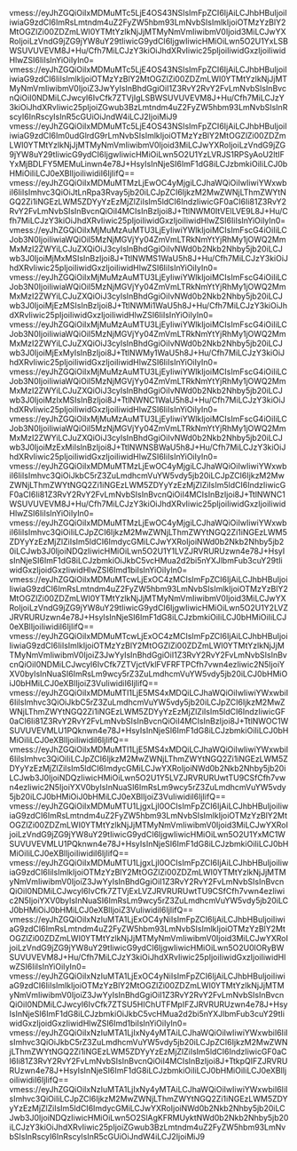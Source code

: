 vmess://eyJhZGQiOiIxMDMuMTc5LjE4OS43NSIsImFpZCI6IjAiLCJhbHBuIjoiIiwiaG9zdCI6ImRsLmtndm4uZ2FyZW5hbm93LmNvbSIsImlkIjoiOTMzYzBlY2MtOGZlZi00ZDZmLWI0YTMtYzlkNjJjMTMyNmVmIiwibmV0Ijoid3MiLCJwYXRoIjoiLzVndG9jZG9jYW8uY29tIiwicG9ydCI6IjgwIiwicHMiOiLwn5O2U1YxLSBWSUVUVEVM8J+Hu/Cfh7MiLCJzY3kiOiJhdXRvIiwic25pIjoiIiwidGxzIjoiIiwidHlwZSI6IiIsInYiOiIyIn0=
vmess://eyJhZGQiOiIxMDMuMTc5LjE4OS43NSIsImFpZCI6IjAiLCJhbHBuIjoiIiwiaG9zdCI6IiIsImlkIjoiOTMzYzBlY2MtOGZlZi00ZDZmLWI0YTMtYzlkNjJjMTMyNmVmIiwibmV0IjoiZ3JwYyIsInBhdGgiOiI1Z3RvY2RvY2FvLmNvbSIsInBvcnQiOiI0NDMiLCJwcyI6IvCfk7ZTVjIgLSBWSUVUVEVM8J+Hu/Cfh7MiLCJzY3kiOiJhdXRvIiwic25pIjoiZGwub3BzLmtndm4uZ2FyZW5hbm93LmNvbSIsInRscyI6InRscyIsInR5cGUiOiJndW4iLCJ2IjoiMiJ9
vmess://eyJhZGQiOiIxMDMuMTc5LjE4OS43NSIsImFpZCI6IjAiLCJhbHBuIjoiIiwiaG9zdCI6Im0udGlrdG9rLmNvbSIsImlkIjoiOTMzYzBlY2MtOGZlZi00ZDZmLWI0YTMtYzlkNjJjMTMyNmVmIiwibmV0Ijoid3MiLCJwYXRoIjoiLzVndG9jZG9jYW8uY29tIiwicG9ydCI6IjgwIiwicHMiOiLwn5O2U1YzLVRJS1RPSyAoU2ltIFYxMjBDLFY5MEMuLinwn4e78J+HsyIsInNjeSI6ImF1dG8iLCJzbmkiOiIiLCJ0bHMiOiIiLCJ0eXBlIjoiIiwidiI6IjIifQ==
vmess://eyJhZGQiOiIxMDMuMTMzLjEwOC4yMjgiLCJhaWQiOiIwIiwiYWxwbiI6IiIsImhvc3QiOiJtLnRpa3Rvay5jb20iLCJpZCI6IjkzM2MwZWNjLThmZWYtNGQ2Zi1iNGEzLWM5ZDYyYzEzMjZlZiIsIm5ldCI6IndzIiwicGF0aCI6Ii81Z3RvY2RvY2FvLmNvbSIsInBvcnQiOiI4MCIsInBzIjoi8J+TtlNWM0ItVElLVE9L8J+Hu/Cfh7MiLCJzY3kiOiJhdXRvIiwic25pIjoiIiwidGxzIjoiIiwidHlwZSI6IiIsInYiOiIyIn0=
vmess://eyJhZGQiOiIxMjMuMzAuMTU3LjEyIiwiYWlkIjoiMCIsImFscG4iOiIiLCJob3N0IjoiIiwiaWQiOiI5MzNjMGVjYy04ZmVmLTRkNmYtYjRhMy1jOWQ2MmMxMzI2ZWYiLCJuZXQiOiJ3cyIsInBhdGgiOiIvNWd0b2Nkb2Nhby5jb20iLCJwb3J0IjoiMjMxMSIsInBzIjoi8J+TtlNWMS1WaU5h8J+Hu/Cfh7MiLCJzY3kiOiJhdXRvIiwic25pIjoiIiwidGxzIjoiIiwidHlwZSI6IiIsInYiOiIyIn0=
vmess://eyJhZGQiOiIxMjMuMzAuMTU3LjEyIiwiYWlkIjoiMCIsImFscG4iOiIiLCJob3N0IjoiIiwiaWQiOiI5MzNjMGVjYy04ZmVmLTRkNmYtYjRhMy1jOWQ2MmMxMzI2ZWYiLCJuZXQiOiJ3cyIsInBhdGgiOiIvNWd0b2Nkb2Nhby5jb20iLCJwb3J0IjoiMjEzMSIsInBzIjoi8J+TtlNWMi1WaU5h8J+Hu/Cfh7MiLCJzY3kiOiJhdXRvIiwic25pIjoiIiwidGxzIjoiIiwidHlwZSI6IiIsInYiOiIyIn0=
vmess://eyJhZGQiOiIxMjMuMzAuMTU3LjEyIiwiYWlkIjoiMCIsImFscG4iOiIiLCJob3N0IjoiIiwiaWQiOiI5MzNjMGVjYy04ZmVmLTRkNmYtYjRhMy1jOWQ2MmMxMzI2ZWYiLCJuZXQiOiJ3cyIsInBhdGgiOiIvNWd0b2Nkb2Nhby5jb20iLCJwb3J0IjoiMjExMyIsInBzIjoi8J+TtlNWMy1WaU5h8J+Hu/Cfh7MiLCJzY3kiOiJhdXRvIiwic25pIjoiIiwidGxzIjoiIiwidHlwZSI6IiIsInYiOiIyIn0=
vmess://eyJhZGQiOiIxMjMuMzAuMTU3LjEyIiwiYWlkIjoiMCIsImFscG4iOiIiLCJob3N0IjoiIiwiaWQiOiI5MzNjMGVjYy04ZmVmLTRkNmYtYjRhMy1jOWQ2MmMxMzI2ZWYiLCJuZXQiOiJ3cyIsInBhdGgiOiIvNWd0b2Nkb2Nhby5jb20iLCJwb3J0IjoiMzIxMSIsInBzIjoi8J+TtlNWNC1WaU5h8J+Hu/Cfh7MiLCJzY3kiOiJhdXRvIiwic25pIjoiIiwidGxzIjoiIiwidHlwZSI6IiIsInYiOiIyIn0=
vmess://eyJhZGQiOiIxMjMuMzAuMTU3LjEyIiwiYWlkIjoiMCIsImFscG4iOiIiLCJob3N0IjoiIiwiaWQiOiI5MzNjMGVjYy04ZmVmLTRkNmYtYjRhMy1jOWQ2MmMxMzI2ZWYiLCJuZXQiOiJ3cyIsInBhdGgiOiIvNWd0b2Nkb2Nhby5jb20iLCJwb3J0IjoiMzExMiIsInBzIjoi8J+TtlNWNSBWaU5h8J+Hu/Cfh7MiLCJzY3kiOiJhdXRvIiwic25pIjoiIiwidGxzIjoiIiwidHlwZSI6IiIsInYiOiIyIn0=
vmess://eyJhZGQiOiIxMDMuMTMzLjEwOC4yMjgiLCJhaWQiOiIwIiwiYWxwbiI6IiIsImhvc3QiOiJkbC5rZ3ZuLmdhcmVuYW5vdy5jb20iLCJpZCI6IjkzM2MwZWNjLThmZWYtNGQ2Zi1iNGEzLWM5ZDYyYzEzMjZlZiIsIm5ldCI6IndzIiwicGF0aCI6Ii81Z3RvY2RvY2FvLmNvbSIsInBvcnQiOiI4MCIsInBzIjoi8J+TtlNWNC1WSUVUVEVM8J+Hu/Cfh7MiLCJzY3kiOiJhdXRvIiwic25pIjoiIiwidGxzIjoiIiwidHlwZSI6IiIsInYiOiIyIn0=
vmess://eyJhZGQiOiIxMDMuMTMzLjEwOC4yMjgiLCJhaWQiOiIwIiwiYWxwbiI6IiIsImhvc3QiOiIiLCJpZCI6IjkzM2MwZWNjLThmZWYtNGQ2Zi1iNGEzLWM5ZDYyYzEzMjZlZiIsIm5ldCI6ImdycGMiLCJwYXRoIjoiNWd0b2Nkb2Nhby5jb20iLCJwb3J0IjoiNDQzIiwicHMiOiLwn5O2U1Y1LVZJRVRURUzwn4e78J+HsyIsInNjeSI6ImF1dG8iLCJzbmkiOiJkbC5vcHMua2d2bi5nYXJlbmFub3cuY29tIiwidGxzIjoidGxzIiwidHlwZSI6Imd1biIsInYiOiIyIn0=
vmess://eyJhZGQiOiIxMDMuMTcwLjExOC4zMCIsImFpZCI6IjAiLCJhbHBuIjoiIiwiaG9zdCI6ImRsLmtndm4uZ2FyZW5hbm93LmNvbSIsImlkIjoiOTMzYzBlY2MtOGZlZi00ZDZmLWI0YTMtYzlkNjJjMTMyNmVmIiwibmV0Ijoid3MiLCJwYXRoIjoiLzVndG9jZG9jYW8uY29tIiwicG9ydCI6IjgwIiwicHMiOiLwn5O2U1Y2LVZJRVRURUzwn4e78J+HsyIsInNjeSI6ImF1dG8iLCJzbmkiOiIiLCJ0bHMiOiIiLCJ0eXBlIjoiIiwidiI6IjIifQ==
vmess://eyJhZGQiOiIxMDMuMTcwLjExOC4zMCIsImFpZCI6IjAiLCJhbHBuIjoiIiwiaG9zdCI6IiIsImlkIjoiOTMzYzBlY2MtOGZlZi00ZDZmLWI0YTMtYzlkNjJjMTMyNmVmIiwibmV0IjoiZ3JwYyIsInBhdGgiOiI1Z3RvY2RvY2FvLmNvbSIsInBvcnQiOiI0NDMiLCJwcyI6IvCfk7ZTVjctVklFVFRFTPCfh7vwn4ezIiwic2N5IjoiYXV0byIsInNuaSI6ImRsLm9wcy5rZ3ZuLmdhcmVuYW5vdy5jb20iLCJ0bHMiOiJ0bHMiLCJ0eXBlIjoiZ3VuIiwidiI6IjIifQ==
vmess://eyJhZGQiOiIxMDMuMTI1LjE5MS4xMDQiLCJhaWQiOiIwIiwiYWxwbiI6IiIsImhvc3QiOiJkbC5rZ3ZuLmdhcmVuYW5vdy5jb20iLCJpZCI6IjkzM2MwZWNjLThmZWYtNGQ2Zi1iNGEzLWM5ZDYyYzEzMjZlZiIsIm5ldCI6IndzIiwicGF0aCI6Ii81Z3RvY2RvY2FvLmNvbSIsInBvcnQiOiI4MCIsInBzIjoi8J+TtlNWOC1WSUVUVEVMLU1PQknwn4e78J+HsyIsInNjeSI6ImF1dG8iLCJzbmkiOiIiLCJ0bHMiOiIiLCJ0eXBlIjoiIiwidiI6IjIifQ==
vmess://eyJhZGQiOiIxMDMuMTI1LjE5MS4xMDQiLCJhaWQiOiIwIiwiYWxwbiI6IiIsImhvc3QiOiIiLCJpZCI6IjkzM2MwZWNjLThmZWYtNGQ2Zi1iNGEzLWM5ZDYyYzEzMjZlZiIsIm5ldCI6ImdycGMiLCJwYXRoIjoiNWd0b2Nkb2Nhby5jb20iLCJwb3J0IjoiNDQzIiwicHMiOiLwn5O2U1Y5LVZJRVRURUwtTU9CSfCfh7vwn4ezIiwic2N5IjoiYXV0byIsInNuaSI6ImRsLm9wcy5rZ3ZuLmdhcmVuYW5vdy5jb20iLCJ0bHMiOiJ0bHMiLCJ0eXBlIjoiZ3VuIiwidiI6IjIifQ==
vmess://eyJhZGQiOiIxMDMuMTU1LjgxLjI0OCIsImFpZCI6IjAiLCJhbHBuIjoiIiwiaG9zdCI6ImRsLmtndm4uZ2FyZW5hbm93LmNvbSIsImlkIjoiOTMzYzBlY2MtOGZlZi00ZDZmLWI0YTMtYzlkNjJjMTMyNmVmIiwibmV0Ijoid3MiLCJwYXRoIjoiLzVndG9jZG9jYW8uY29tIiwicG9ydCI6IjgwIiwicHMiOiLwn5O2U1YxMC1WSUVUVEVMLU1PQknwn4e78J+HsyIsInNjeSI6ImF1dG8iLCJzbmkiOiIiLCJ0bHMiOiIiLCJ0eXBlIjoiIiwidiI6IjIifQ==
vmess://eyJhZGQiOiIxMDMuMTU1LjgxLjI0OCIsImFpZCI6IjAiLCJhbHBuIjoiIiwiaG9zdCI6IiIsImlkIjoiOTMzYzBlY2MtOGZlZi00ZDZmLWI0YTMtYzlkNjJjMTMyNmVmIiwibmV0IjoiZ3JwYyIsInBhdGgiOiI1Z3RvY2RvY2FvLmNvbSIsInBvcnQiOiI0NDMiLCJwcyI6IvCfk7ZTVjExLVZJRVRURUwtTU9CSfCfh7vwn4ezIiwic2N5IjoiYXV0byIsInNuaSI6ImRsLm9wcy5rZ3ZuLmdhcmVuYW5vdy5jb20iLCJ0bHMiOiJ0bHMiLCJ0eXBlIjoiZ3VuIiwidiI6IjIifQ==
vmess://eyJhZGQiOiIxNzIuMTA1LjExOC4yNiIsImFpZCI6IjAiLCJhbHBuIjoiIiwiaG9zdCI6ImRsLmtndm4uZ2FyZW5hbm93LmNvbSIsImlkIjoiOTMzYzBlY2MtOGZlZi00ZDZmLWI0YTMtYzlkNjJjMTMyNmVmIiwibmV0Ijoid3MiLCJwYXRoIjoiLzVndG9jZG9jYW8uY29tIiwicG9ydCI6IjgwIiwicHMiOiLwn5O2U0lORyBWSUVUVEVM8J+Hu/Cfh7MiLCJzY3kiOiJhdXRvIiwic25pIjoiIiwidGxzIjoiIiwidHlwZSI6IiIsInYiOiIyIn0=
vmess://eyJhZGQiOiIxNzIuMTA1LjExOC4yNiIsImFpZCI6IjAiLCJhbHBuIjoiIiwiaG9zdCI6IiIsImlkIjoiOTMzYzBlY2MtOGZlZi00ZDZmLWI0YTMtYzlkNjJjMTMyNmVmIiwibmV0IjoiZ3JwYyIsInBhdGgiOiI1Z3RvY2RvY2FvLmNvbSIsInBvcnQiOiI0NDMiLCJwcyI6IvCfk7ZTSU5HIChUTFMpIFZJRVRURUzwn4e78J+HsyIsInNjeSI6ImF1dG8iLCJzbmkiOiJkbC5vcHMua2d2bi5nYXJlbmFub3cuY29tIiwidGxzIjoidGxzIiwidHlwZSI6Imd1biIsInYiOiIyIn0=
vmess://eyJhZGQiOiIxNzIuMTA1LjIxNy4yMTAiLCJhaWQiOiIwIiwiYWxwbiI6IiIsImhvc3QiOiJkbC5rZ3ZuLmdhcmVuYW5vdy5jb20iLCJpZCI6IjkzM2MwZWNjLThmZWYtNGQ2Zi1iNGEzLWM5ZDYyYzEzMjZlZiIsIm5ldCI6IndzIiwicGF0aCI6Ii81Z3RvY2RvY2FvLmNvbSIsInBvcnQiOiI4MCIsInBzIjoi8J+TtkpQIFZJRVRURUzwn4e78J+HsyIsInNjeSI6ImF1dG8iLCJzbmkiOiIiLCJ0bHMiOiIiLCJ0eXBlIjoiIiwidiI6IjIifQ==
vmess://eyJhZGQiOiIxNzIuMTA1LjIxNy4yMTAiLCJhaWQiOiIwIiwiYWxwbiI6IiIsImhvc3QiOiIiLCJpZCI6IjkzM2MwZWNjLThmZWYtNGQ2Zi1iNGEzLWM5ZDYyYzEzMjZlZiIsIm5ldCI6ImdycGMiLCJwYXRoIjoiNWd0b2Nkb2Nhby5jb20iLCJwb3J0IjoiNDQzIiwicHMiOiLwn5O2SlAgKFRMUyktNWd0b2Nkb2Nhby5jb20iLCJzY3kiOiJhdXRvIiwic25pIjoiZGwub3BzLmtndm4uZ2FyZW5hbm93LmNvbSIsInRscyI6InRscyIsInR5cGUiOiJndW4iLCJ2IjoiMiJ9

